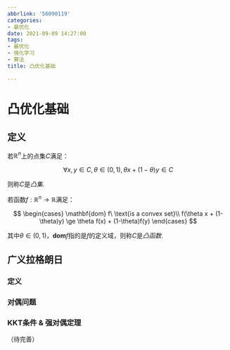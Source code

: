 ```yaml
---
abbrlink: '56090119'
categories:
- 最优化
date: 2021-09-09 14:27:00
tags:
- 最优化
- 强化学习
- 算法
title: 凸优化基础

---
```

# 凸优化基础
## 定义

若$\mathbb{R}^n$上的点集$C$满足：

$$
    \forall x, y \in C, \theta \in (0,1), \theta x + (1 - \theta) y \in C
$$

则称$C$是*凸集*.

若函数$f: \mathbb{R}^n \to \mathbb{R}$满足：

$$
\begin{cases}
    \mathbf{dom} f\ \text{is a convex set}\\
    f(\theta x + (1-\theta)y) \ge \theta f(x) + (1-\theta)f(y)
\end{cases}
$$

其中$\theta \in (0,1)$，$\mathbf{dom} f$指的是$f$的定义域，则称$C$是*凸函数*.

## 广义拉格朗日

### 定义

### 对偶问题

### KKT条件 & 强对偶定理

（待完善）